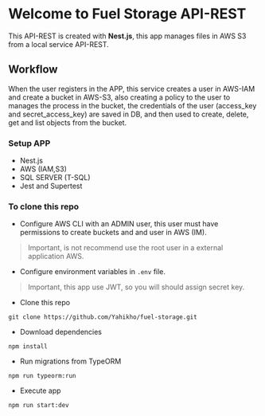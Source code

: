 # Welcome to Fuel Storage API-REST
This API-REST is created with **Nest.js**, this app manages files in AWS S3 from a local service API-REST.

## Workflow
When the user registers in the APP, this service creates a user in AWS-IAM and create a bucket in AWS-S3, also creating a policy to the user to manages the process in the bucket, the credentials of the user (access_key and secret_access_key) are saved in DB, and then used to create, delete, get and list objects from the bucket.  

### Setup APP

- Nest.js
- AWS (IAM,S3)
-  SQL SERVER (T-SQL)
-  Jest and Supertest

### To clone this repo
- Configure AWS CLI with an ADMIN user, this user must have permissions to create buckets and and user in AWS (IM).
> Important, is not recommend use the root user in a external application AWS.
- Configure environment variables in ``.env`` file.
> Important, this app use JWT, so you will should assign secret key.
- Clone this repo
```
git clone https://github.com/Yahikho/fuel-storage.git
```
- Download dependencies 
```
npm install
```
- Run migrations from TypeORM
 ```
 npm run typeorm:run
``` 
- Execute app
```
npm run start:dev
```